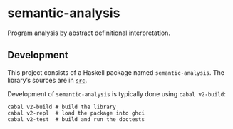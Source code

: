 # semantic-analysis

Program analysis by abstract definitional interpretation.


## Development

This project consists of a Haskell package named `semantic-analysis`. The library’s sources are in [`src`][].

Development of `semantic-analysis` is typically done using `cabal v2-build`:

```shell
cabal v2-build # build the library
cabal v2-repl  # load the package into ghci
cabal v2-test  # build and run the doctests
```

[`src`]: https://github.com/github/semantic/tree/master/semantic-analysis/src
